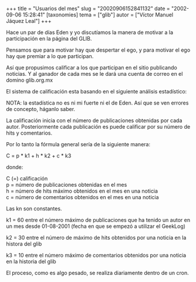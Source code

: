 +++
title = "Usuarios del mes"
slug = "20020906152841132"
date = "2002-09-06 15:28:41"
[taxonomies]
tema = ["glib"]
autor = ["Víctor Manuel Jáquez Leal"]
+++

Hace un par de días Eden y yo discutíamos la manera de motivar a la
participación en la página del GLIB.

Pensamos que para motivar hay que despertar el ego, y para motivar el
ego hay que premiar a lo que participan.

Así que propusimos calificar a los que participan en el sitio publicando
noticias. Y al ganador de cada mes se le dará una cuenta de correo en el
domino glib.org.mx

<!-- more -->
El sistema de calificación esta basando en el siguiente análisis
estadístico:

NOTA: la estadística no es ni mi fuerte ni el de Eden. Así que se ven
errores de concepto, háganlo saber.

La calificación inicia con el número de publicaciones obtenidas por cada
autor. Posteriormente cada publicación es puede calificar por su número
de hits y comentarios.

Por lo tanto la fórmula general sería de la siguiente manera:

C = p \* k1 + h \* k2 + c \* k3

donde:

C (=) calificación  
p = número de publicaciones obtenidas en el mes  
h = número de hits máximo obtenidos en el mes en una noticia  
c = número de comentarios obtenidos en el mes en una noticia  

Las kn son constantes.

k1 = 60 entre el número máximo de publicaciones que ha tenido un autor
en un mes desde 01-08-2001 (fecha en que se empezó a utilizar el
GeekLog)

k2 = 30 entre el número de máximo de hits obtenidos por una noticia en
la histora del glib

k3 = 10 entre el número máximo de comentarios obtenidos por una noticia
en la historia del glib

El proceso, como es algo pesado, se realiza diariamente dentro de un
cron.

